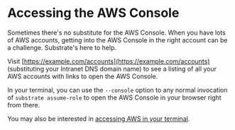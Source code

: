 # Accessing the AWS Console

Sometimes there's no substitute for the AWS Console. When you have lots of AWS accounts, getting into the AWS Console in the right account can be a challenge. Substrate's here to help.

Visit [https://example.com/accounts](https://example.com/accounts) (substituting your Intranet DNS domain name) to see a listing of all your AWS accounts with links to open the AWS Console.

In your terminal, you can use the `--console` option to any normal invocation of `substrate assume-role` to open the AWS Console in your browser right from there.

You may also be interested in [accessing AWS in your terminal](accessing-aws-in-your-terminal.html).
